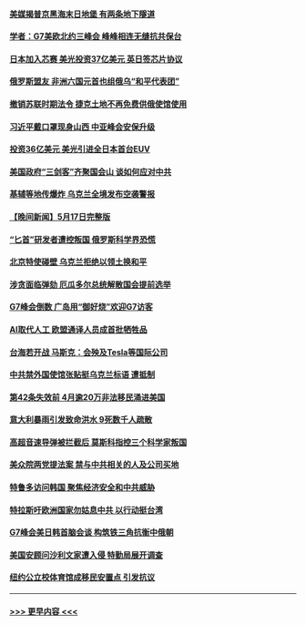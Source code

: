 #### [美媒揭普京黑海末日地堡 有两条地下隧道](../pages/prog202/a103715500.md?t=05182143) 
#### [学者：G7美欧北约三峰会 峰峰相连无缝抗共保台](../pages/prog202/a103715523.md?t=05182143) 
#### [日本加入芯赛 美光投资37亿美元 英日签芯片协议](../pages/prog202/a103715496.md?t=05182143) 
#### [俄罗斯盟友 非洲六国元首也组俄乌“和平代表团”](../pages/prog202/a103715491.md?t=05182143) 
#### [撤销苏联时期法令 捷克土地不再免费供俄使馆使用](../pages/prog202/a103715463.md?t=05182143) 
#### [习近平戴口罩现身山西 中亚峰会安保升级](../pages/prog202/a103715439.md?t=05182143) 
#### [投资36亿美元 美光引进全日本首台EUV](../pages/prog202/a103715454.md?t=05182143) 
#### [美国政府“三剑客”齐聚国会山 谈如何应对中共](../pages/prog202/a103715438.md?t=05182143) 
#### [基辅等地传爆炸 乌克兰全境发布空袭警报](../pages/prog202/a103715431.md?t=05182143) 
#### [【晚间新闻】5月17日完整版](../pages/prog202/a103715304.md?t=05182143) 
#### [“匕首”研发者遭控叛国 俄罗斯科学界恐慌](../pages/prog202/a103715390.md?t=05182143) 
#### [北京特使碰壁 乌克兰拒绝以领土换和平](../pages/prog202/a103715357.md?t=05182143) 
#### [涉贪面临弹劾 厄瓜多尔总统解散国会提前选举](../pages/prog202/a103715369.md?t=05182143) 
#### [G7峰会倒数 广岛用“御好烧”欢迎G7访客](../pages/prog202/a103715303.md?t=05182143) 
#### [AI取代人工 欧盟通译人员成首批牺牲品](../pages/prog202/a103715293.md?t=05182143) 
#### [台海若开战 马斯克：会殃及Tesla等国际公司](../pages/prog202/a103715278.md?t=05182143) 
#### [中共禁外国使馆张贴挺乌克兰标语 遭抵制](../pages/prog202/a103715273.md?t=05182143) 
#### [第42条失效前 4月逾20万非法移民涌进美国](../pages/prog202/a103715114.md?t=05182143) 
#### [意大利暴雨引发致命洪水 9死数千人疏散](../pages/prog202/a103715145.md?t=05182143) 
#### [高超音速导弹被拦截后 莫斯科指控三个科学家叛国](../pages/prog202/a103715130.md?t=05182143) 
#### [美众院两党提法案 禁与中共相关的人及公司买地](../pages/prog202/a103714954.md?t=05182143) 
#### [特鲁多访问韩国 聚焦经济安全和中共威胁](../pages/prog202/a103715038.md?t=05182143) 
#### [特拉斯吁欧洲国家勿姑息中共 以行动挺台湾](../pages/prog202/a103715027.md?t=05182143) 
#### [G7峰会美日韩首脑会谈 构筑铁三角抗衡中俄朝](../pages/prog202/a103714958.md?t=05182143) 
#### [美国安顾问沙利文家遭入侵 特勤局展开调查](../pages/prog202/a103714786.md?t=05182143) 
#### [纽约公立校体育馆成移民安置点 引发抗议](../pages/prog202/a103714770.md?t=05182143) 

----
#### [ >>> 更早内容 <<< ](../indexes/prog202-earlier.md)
